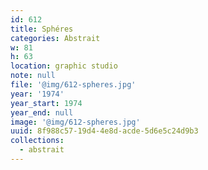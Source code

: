 ```yaml
---
id: 612
title: Sphéres
categories: Abstrait
w: 81
h: 63
location: graphic studio
note: null
file: '@img/612-spheres.jpg'
year: '1974'
year_start: 1974
year_end: null
image: '@img/612-spheres.jpg'
uuid: 8f988c57-19d4-4e8d-acde-5d6e5c24d9b3
collections:
  - abstrait
---
```


